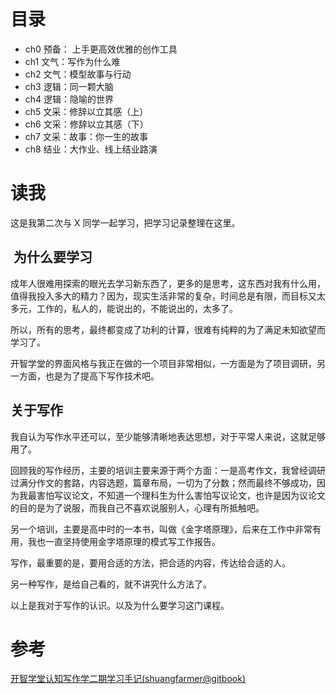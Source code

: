 # 目录
* ch0 预备： 上手更高效优雅的创作工具
* ch1 文气：写作为什么难
* ch2 文气：模型故事与行动
* ch3 逻辑：同一颗大脑
* ch4 逻辑：隐喻的世界
* ch5 文采：修辞以立其感（上）
* ch6 文采：修辞以立其感（下）
* ch7 文采：故事：你一生的故事
* ch8 结业：大作业、线上结业路演


# 读我


这是我第二次与 X 同学一起学习，把学习记录整理在这里。

##  为什么要学习

成年人很难用探索的眼光去学习新东西了，更多的是思考，这东西对我有什么用，值得我投入多大的精力？因为，现实生活非常的复杂，时间总是有限，而目标又太多元，工作的，私人的，能说出的，不能说出的，太多了。

所以，所有的思考，最终都变成了功利的计算，很难有纯粹的为了满足未知欲望而学习了。

开智学堂的界面风格与我正在做的一个项目非常相似，一方面是为了项目调研，另一方面，也是为了提高下写作技术吧。

## 关于写作
我自认为写作水平还可以，至少能够清晰地表达思想，对于平常人来说，这就足够用了。

回顾我的写作经历，主要的培训主要来源于两个方面：一是高考作文，我曾经调研过满分作文的套路，内容选题，篇章布局，一切为了分数；然而最终不够成功，因为我最害怕写议论文，不知道一个理科生为什么害怕写议论文，也许是因为议论文的目的是为了说服，而我自己不喜欢说服别人，心理有所抵触吧。

另一个培训，主要是高中时的一本书，叫做《金字塔原理》，后来在工作中非常有用，我也一直坚持使用金字塔原理的模式写工作报告。

写作，最重要的是，要用合适的方法，把合适的内容，传达给合适的人。

另一种写作，是给自己看的，就不讲究什么方法了。

以上是我对于写作的认识。以及为什么要学习这门课程。

# 参考
[开智学堂认知写作学二期学习手记(shuangfarmer@gitbook)](https://legacy.gitbook.com/book/shuangfarmer/bookwriter002/details)
